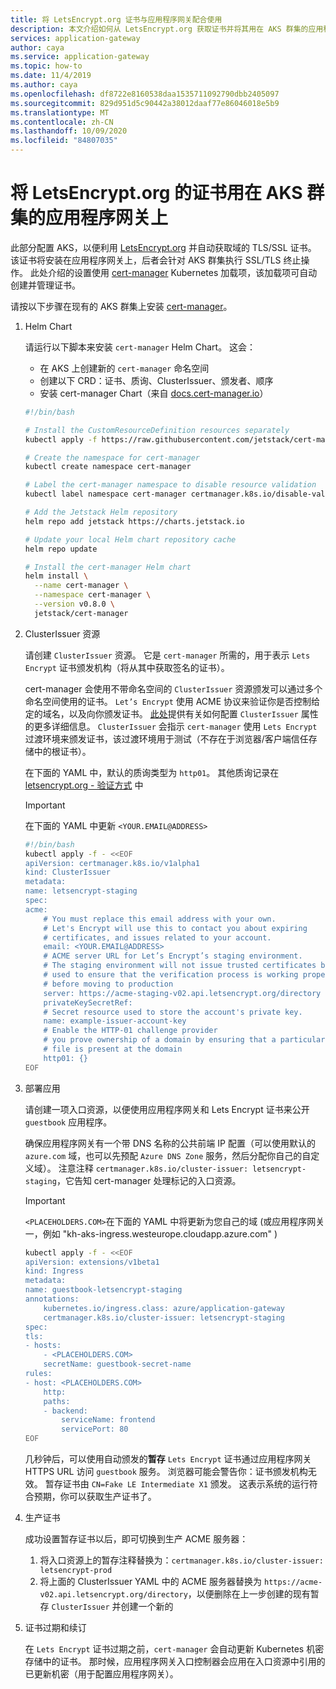 ```yaml
---
title: 将 LetsEncrypt.org 证书与应用程序网关配合使用
description: 本文介绍如何从 LetsEncrypt.org 获取证书并将其用在 AKS 群集的应用程序网关上。
services: application-gateway
author: caya
ms.service: application-gateway
ms.topic: how-to
ms.date: 11/4/2019
ms.author: caya
ms.openlocfilehash: df8722e8160538daa1535711092790dbb2405097
ms.sourcegitcommit: 829d951d5c90442a38012daaf77e86046018e5b9
ms.translationtype: MT
ms.contentlocale: zh-CN
ms.lasthandoff: 10/09/2020
ms.locfileid: "84807035"
---
```

# <a name="use-certificates-with-letsencryptorg-on-application-gateway-for-aks-clusters"></a>将 LetsEncrypt.org 的证书用在 AKS 群集的应用程序网关上

此部分配置 AKS，以便利用 [LetsEncrypt.org](https://letsencrypt.org/) 并自动获取域的 TLS/SSL 证书。 该证书将安装在应用程序网关上，后者会针对 AKS 群集执行 SSL/TLS 终止操作。 此处介绍的设置使用 [cert-manager](https://github.com/jetstack/cert-manager) Kubernetes 加载项，该加载项可自动创建并管理证书。

请按以下步骤在现有的 AKS 群集上安装 [cert-manager](https://docs.cert-manager.io)。

1. Helm Chart

    请运行以下脚本来安装 `cert-manager` Helm Chart。 这会：

    - 在 AKS 上创建新的 `cert-manager` 命名空间
    - 创建以下 CRD：证书、质询、ClusterIssuer、颁发者、顺序
    - 安装 cert-manager Chart（来自 [docs.cert-manager.io](https://docs.cert-manager.io/en/latest/getting-started/install/kubernetes.html#steps)）

    ```bash
    #!/bin/bash

    # Install the CustomResourceDefinition resources separately
    kubectl apply -f https://raw.githubusercontent.com/jetstack/cert-manager/release-0.8/deploy/manifests/00-crds.yaml

    # Create the namespace for cert-manager
    kubectl create namespace cert-manager

    # Label the cert-manager namespace to disable resource validation
    kubectl label namespace cert-manager certmanager.k8s.io/disable-validation=true

    # Add the Jetstack Helm repository
    helm repo add jetstack https://charts.jetstack.io

    # Update your local Helm chart repository cache
    helm repo update

    # Install the cert-manager Helm chart
    helm install \
      --name cert-manager \
      --namespace cert-manager \
      --version v0.8.0 \
      jetstack/cert-manager
    ```

2. ClusterIssuer 资源

    请创建 `ClusterIssuer` 资源。 它是 `cert-manager` 所需的，用于表示 `Lets Encrypt` 证书颁发机构（将从其中获取签名的证书）。

    cert-manager 会使用不带命名空间的 `ClusterIssuer` 资源颁发可以通过多个命名空间使用的证书。 `Let’s Encrypt` 使用 ACME 协议来验证你是否控制给定的域名，以及向你颁发证书。 [此处](https://docs.cert-manager.io/en/latest/tasks/issuers/index.html)提供有关如何配置 `ClusterIssuer` 属性的更多详细信息。 `ClusterIssuer` 会指示 `cert-manager` 使用 `Lets Encrypt` 过渡环境来颁发证书，该过渡环境用于测试（不存在于浏览器/客户端信任存储中的根证书）。

    在下面的 YAML 中，默认的质询类型为 `http01`。 其他质询记录在 [letsencrypt.org - 验证方式](https://letsencrypt.org/docs/challenge-types/) 中

    > [!IMPORTANT] 
    > 在下面的 YAML 中更新 `<YOUR.EMAIL@ADDRESS>`

    ```bash
    #!/bin/bash
    kubectl apply -f - <<EOF
    apiVersion: certmanager.k8s.io/v1alpha1
    kind: ClusterIssuer
    metadata:
    name: letsencrypt-staging
    spec:
    acme:
        # You must replace this email address with your own.
        # Let's Encrypt will use this to contact you about expiring
        # certificates, and issues related to your account.
        email: <YOUR.EMAIL@ADDRESS>
        # ACME server URL for Let’s Encrypt’s staging environment.
        # The staging environment will not issue trusted certificates but is
        # used to ensure that the verification process is working properly
        # before moving to production
        server: https://acme-staging-v02.api.letsencrypt.org/directory
        privateKeySecretRef:
        # Secret resource used to store the account's private key.
        name: example-issuer-account-key
        # Enable the HTTP-01 challenge provider
        # you prove ownership of a domain by ensuring that a particular
        # file is present at the domain
        http01: {}
    EOF
    ```

3. 部署应用

    请创建一项入口资源，以便使用应用程序网关和 Lets Encrypt 证书来公开 `guestbook` 应用程序。

    确保应用程序网关有一个带 DNS 名称的公共前端 IP 配置（可以使用默认的 `azure.com` 域，也可以先预配 `Azure DNS Zone` 服务，然后分配你自己的自定义域）。
    注意注释 `certmanager.k8s.io/cluster-issuer: letsencrypt-staging`，它告知 cert-manager 处理标记的入口资源。

    > [!IMPORTANT] 
    > `<PLACEHOLDERS.COM>`在下面的 YAML 中将更新为您自己的域 (或应用程序网关一，例如 "kh-aks-ingress.westeurope.cloudapp.azure.com" ) 

    ```bash
    kubectl apply -f - <<EOF
    apiVersion: extensions/v1beta1
    kind: Ingress
    metadata:
    name: guestbook-letsencrypt-staging
    annotations:
        kubernetes.io/ingress.class: azure/application-gateway
        certmanager.k8s.io/cluster-issuer: letsencrypt-staging
    spec:
    tls:
    - hosts:
        - <PLACEHOLDERS.COM>
        secretName: guestbook-secret-name
    rules:
    - host: <PLACEHOLDERS.COM>
        http:
        paths:
        - backend:
            serviceName: frontend
            servicePort: 80
    EOF
    ```

    几秒钟后，可以使用自动颁发的**暂存** `Lets Encrypt` 证书通过应用程序网关 HTTPS URL 访问 `guestbook` 服务。
    浏览器可能会警告你：证书颁发机构无效。 暂存证书由 `CN=Fake LE Intermediate X1` 颁发。 这表示系统的运行符合预期，你可以获取生产证书了。

4. 生产证书

    成功设置暂存证书以后，即可切换到生产 ACME 服务器：
    1. 将入口资源上的暂存注释替换为：`certmanager.k8s.io/cluster-issuer: letsencrypt-prod`
    1. 将上面的 ClusterIssuer YAML 中的 ACME 服务器替换为 `https://acme-v02.api.letsencrypt.org/directory`，以便删除在上一步创建的现有暂存 `ClusterIssuer` 并创建一个新的

5. 证书过期和续订

    在 `Lets Encrypt` 证书过期之前，`cert-manager` 会自动更新 Kubernetes 机密存储中的证书。 那时候，应用程序网关入口控制器会应用在入口资源中引用的已更新机密（用于配置应用程序网关）。
